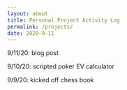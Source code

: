 ```yaml
---
layout: about
title: Personal Project Activity Log
permalink: /projects/
date: 2020-9-11
---
```


9/11/20: blog post

9/10/20: scripted poker EV calculator

9/9/20: kicked off chess book
